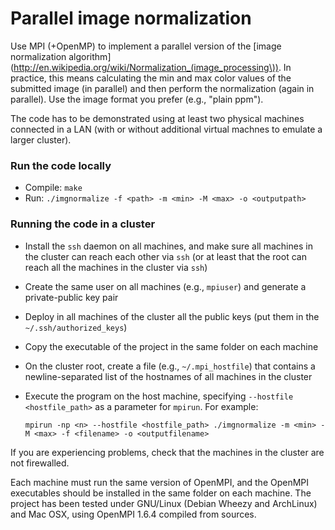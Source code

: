 Parallel image normalization
============================

Use MPI (+OpenMP) to implement a parallel version of the [image normalization
algorithm](http://en.wikipedia.org/wiki/Normalization_(image_processing\)). In
practice, this means calculating the min and max color values of the submitted
image (in parallel) and then perform the normalization (again in parallel). Use
the image format you prefer (e.g., "plain ppm").

The code has to be demonstrated using at least two physical machines connected
in a LAN (with or without additional virtual machnes to emulate a larger
cluster).

### Run the code locally

* Compile: `make`
* Run: `./imgnormalize -f <path> -m <min> -M <max> -o <outputpath>`

### Running the code in a cluster

* Install the `ssh` daemon on all machines, and make sure all machines in the
  cluster can reach each other via `ssh` (or at least that the root can
  reach all the machines in the cluster via `ssh`)
* Create the same user on all machines (e.g., `mpiuser`) and generate a
  private-public key pair
* Deploy in all machines of the cluster all the public keys (put them in the
  `~/.ssh/authorized_keys`)
* Copy the executable of the project in the same folder on each machine
* On the cluster root, create a file (e.g., `~/.mpi_hostfile`) that contains a
  newline-separated list of the hostnames of all machines in the cluster
* Execute the program on the host machine, specifying `--hostfile  <hostfile_path>`
  as a parameter for `mpirun`. For example:

      mpirun -np <n> --hostfile <hostfile_path> ./imgnormalize -m <min> -M <max> -f <filename> -o <outputfilename>

If you are experiencing problems, check that the machines in the cluster are
not firewalled.

Each machine must run the same version of OpenMPI, and the OpenMPI executables should be installed in the same folder on each machine. The project has been tested under GNU/Linux (Debian Wheezy and ArchLinux) and 
Mac OSX, using OpenMPI 1.6.4 compiled from sources.
